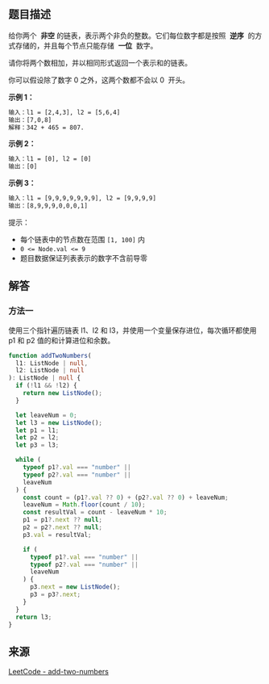 ## 题目描述

给你两个  **非空** 的链表，表示两个非负的整数。它们每位数字都是按照  **逆序**  的方式存储的，并且每个节点只能存储  **一位**  数字。

请你将两个数相加，并以相同形式返回一个表示和的链表。

你可以假设除了数字 0 之外，这两个数都不会以 0  开头。

**示例 1：**

```txt
输入：l1 = [2,4,3], l2 = [5,6,4]
输出：[7,0,8]
解释：342 + 465 = 807.
```

**示例 2：**

```txt
输入：l1 = [0], l2 = [0]
输出：[0]
```

**示例 3：**

```txt
输入：l1 = [9,9,9,9,9,9,9], l2 = [9,9,9,9]
输出：[8,9,9,9,0,0,0,1]
```

提示：

- 每个链表中的节点数在范围 `[1, 100]` 内
- `0 <= Node.val <= 9`
- 题目数据保证列表表示的数字不含前导零

## 解答

### 方法一

使用三个指针遍历链表 l1、l2 和 l3，并使用一个变量保存进位，每次循环都使用 p1 和 p2 值的和计算进位和余数。

```ts
function addTwoNumbers(
  l1: ListNode | null,
  l2: ListNode | null
): ListNode | null {
  if (!l1 && !l2) {
    return new ListNode();
  }

  let leaveNum = 0;
  let l3 = new ListNode();
  let p1 = l1;
  let p2 = l2;
  let p3 = l3;

  while (
    typeof p1?.val === "number" ||
    typeof p2?.val === "number" ||
    leaveNum
  ) {
    const count = (p1?.val ?? 0) + (p2?.val ?? 0) + leaveNum;
    leaveNum = Math.floor(count / 10);
    const resultVal = count - leaveNum * 10;
    p1 = p1?.next ?? null;
    p2 = p2?.next ?? null;
    p3.val = resultVal;

    if (
      typeof p1?.val === "number" ||
      typeof p2?.val === "number" ||
      leaveNum
    ) {
      p3.next = new ListNode();
      p3 = p3?.next;
    }
  }
  return l3;
}
```

## 来源

[LeetCode - add-two-numbers](https://leetcode-cn.com/problems/add-two-numbers)
